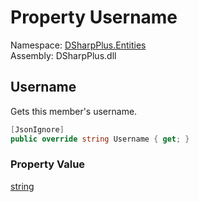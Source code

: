 # Property Username

Namespace: [DSharpPlus.Entities](DSharpPlus.Entities.md)  
Assembly: DSharpPlus.dll

## <a id="DSharpPlus_Entities_DiscordMember_Username"></a>Username

Gets this member's username.

```csharp
[JsonIgnore]
public override string Username { get; }
```

### Property Value

[string](https://learn.microsoft.com/dotnet/api/system.string)

